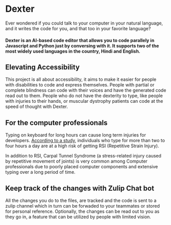 # Dexter

Ever wondered if you could talk to your computer in your natural language, and it writes the code for you, and that too in your favorite language?

#### Dexter is an AI-based code editor that allows you to code parallely in Javascript and Python just by conversing with it. It supports two of the most widely used languages in the country, Hindi and English.

## Elevating Accessibility
This project is all about accessibility, it aims to make it easier for people with disabilities to code and express themselves.
People with partial or complete blindness can code with their voices and have the generated code read out to them.
People who do not have the dexterity to type, like people with injuries to their hands, or muscular dystrophy patients can code at the speed of thought with Dexter.

## For the computer professionals
Typing on keyboard for long hours can cause long term injuries for developers. [According to a study](https://web.eecs.umich.edu/~cscott/rsi.html##book), individuals who type for more than two to four hours a day are at a high risk of getting RSI (Repetitive Strain Injury). 

In addition to RSI, Carpal Tunnel Syndrome (a stress-related injury caused by repetitive movement of joints) is very common among Computer professionals due to poorly placed computer components and extensive typing over a long period of time.

## Keep track of the changes with Zulip Chat bot
All the changes you do to the files, are tracked and the code is sent to a zulip channel which in turn can be forwaded to your teammates or stored for personal reference.
Optionally, the changes can be read out to you as they go in, a feature that can be utilized by people with limited vision.
